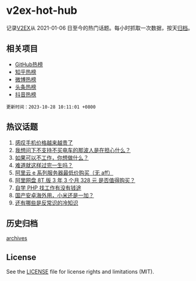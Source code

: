 # v2ex-hot-hub

 记录[V2EX](https://www.v2ex.com/)从 2021-01-06 日至今的热门话题。每小时抓取一次数据，按天[归档](archives)。
 
 ## 相关项目

- [GitHub热榜](https://github.com/it985/github-hot-hub)
- [知乎热榜](https://github.com/it985/zhihu-hot-hub)
- [微博热榜](https://github.com/it985/weibo-hot-hub)
- [头条热榜](https://github.com/it985/toutiao-hot-hub)
- [抖音热榜](https://github.com/it985/douyin-hot-hub)


 `更新时间：2023-10-28 10:11:01 +0800`

## 热议话题

1. [感叹手机价格越来越贵了](https://www.v2ex.com/t/985919)
1. [我想问下不支持不买电车的那波人是在担心什么？](https://www.v2ex.com/t/985987)
1. [如果可以不工作，你想做什么？](https://www.v2ex.com/t/985967)
1. [难道就这样过完一生吗？](https://www.v2ex.com/t/986042)
1. [阿里云 e 系列服务器最低价购买（无 aff）](https://www.v2ex.com/t/985901)
1. [阿里网盘 8T 版 3 年 3 个月 328 元 是否值得购买？](https://www.v2ex.com/t/985950)
1. [自学 PHP 找工作有没有钱途](https://www.v2ex.com/t/986033)
1. [国产安卓海外用，小米还是一加？](https://www.v2ex.com/t/986024)
1. [还有哪些是反常识的冷知识](https://www.v2ex.com/t/985962)

## 历史归档

[archives](archives)

## License

See the [LICENSE](LICENSE) file for license rights and limitations (MIT).
